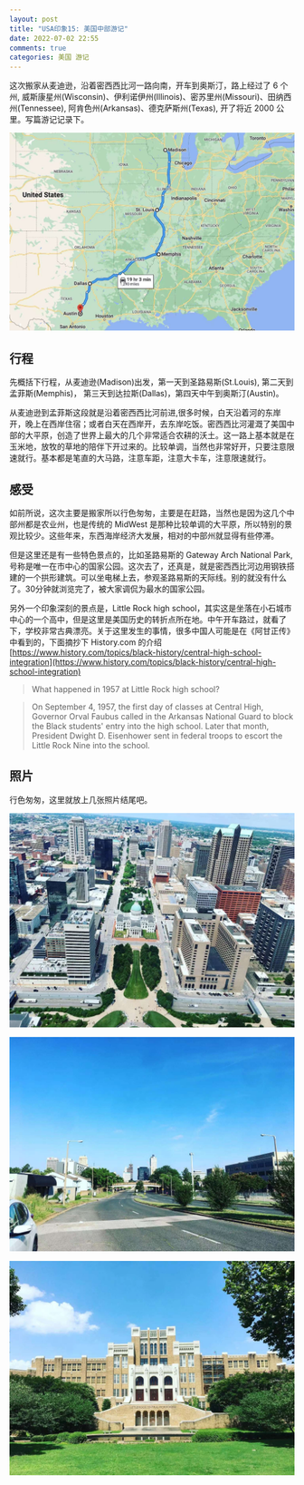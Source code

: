 ```yaml
---
layout: post
title: "USA印象15: 美国中部游记"
date: 2022-07-02 22:55
comments: true
categories: 美国 游记
---
```


这次搬家从麦迪逊，沿着密西西比河一路向南，开车到奥斯汀，路上经过了 6 个州, 威斯康星州(Wisconsin)、伊利诺伊州(Illinois)、密苏里州(Missouri)、田纳西州(Tennessee), 阿肯色州(Arkansas)、德克萨斯州(Texas), 开了将近 2000 公里。写篇游记记录下。

![Map](/images/MidUSA/map.jpg)

<!--more-->

## 行程

先概括下行程，从麦迪逊(Madison)出发，第一天到圣路易斯(St.Louis), 第二天到孟菲斯(Memphis)， 第三天到达拉斯(Dallas)，第四天中午到奥斯汀(Austin)。

从麦迪逊到孟菲斯这段就是沿着密西西比河前进,很多时候，白天沿着河的东岸开，晚上在西岸住宿；或者白天在西岸开，去东岸吃饭。密西西比河灌溉了美国中部的大平原，创造了世界上最大的几个非常适合农耕的沃土。这一路上基本就是在玉米地，放牧的草地的陪伴下开过来的。比较单调，当然也非常好开，只要注意限速就行。基本都是笔直的大马路，注意车距，注意大卡车，注意限速就行。

## 感受

如前所说，这次主要是搬家所以行色匆匆，主要是在赶路，当然也是因为这几个中部州都是农业州，也是传统的 MidWest 是那种比较单调的大平原，所以特别的景观比较少。这些年来，东西海岸经济大发展，相对的中部州就显得有些停滞。

但是这里还是有一些特色景点的，比如圣路易斯的 Gateway Arch National Park, 号称是唯一在市中心的国家公园。这次去了，还真是，就是密西西比河边用钢铁搭建的一个拱形建筑。可以坐电梯上去，参观圣路易斯的天际线。别的就没有什么了。30分钟就浏览完了，被大家调侃为最水的国家公园。

另外一个印象深刻的景点是，Little Rock high school，其实这是坐落在小石城市中心的一个高中，但是这里是美国历史的转折点所在地。中午开车路过，就看了下，学校非常古典漂亮。关于这里发生的事情，很多中国人可能是在《阿甘正传》中看到的，下面摘抄下 History.com 的介绍 [https://www.history.com/topics/black-history/central-high-school-integration](https://www.history.com/topics/black-history/central-high-school-integration)

> What happened in 1957 at Little Rock high school?

> On September 4, 1957, the first day of classes at Central High, Governor Orval Faubus called in the Arkansas National Guard to block the Black students' entry into the high school. Later that month, President Dwight D. Eisenhower sent in federal troops to escort the Little Rock Nine into the school.

## 照片

行色匆匆，这里就放上几张照片结尾吧。

![StLouis](/images/MidUSA/StLouis.jpg)

![Memplis](/images/MidUSA/Memplis.jpg)

![Little Rock High School](/images/MidUSA/LittleRockHighSchool.jpg)
